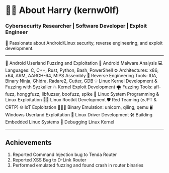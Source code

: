# 👨‍💻 About Harry (kernw0lf)  

### Cybersecurity Researcher | Software Developer | Exploit Engineer

🔐 Passionate about Android/Linux security, reverse engineering, and exploit development.  

---

📱 Android Userland Fuzzing and Exploitation
🦠 Android Malware Analysis
💻 Languages: C, C++, Rust, Python, Bash, PowerShell
⚙️ Architectures: x86, x64, ARM, AARCH-64, MIPS Assembly
🩻 Reverse Engineering Tools: IDA, Binary Ninja, Ghidra, Radare2, Cutter, GDB
💡 Linux Kernel Development & Fuzzing with Syzkaller
💥 Kernel Exploit Development
🌪️ Fuzzing Tools: afl-fuzz, honggfuzz, libfuzzer, boofuzz, spike
🐧 Linux System Programming & Linux Exploitation
🕵️‍♀️ Linux Rootkit Development
🛡️ Red Teaming (eJPT & CRTP)
🌐 IoT Exploitation
🧑🏽‍🔬 Binary Emulation: unicorn, qiling, qemu
🖥️ Windows Userland Exploitation
🚀 Linux Driver Development
🛠️ Building Embedded Linux Systems
🐞 Debugging Linux Kernel

---

## Achievements

1. Reported Command Injection bug to Tenda Router
2. Reported XSS Bug to D-Link Router
3. Performed emulated fuzzing and found crash in router binaries
